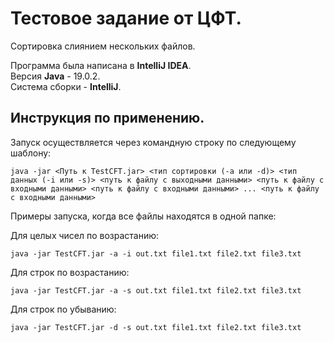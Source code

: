 # Тестовое задание от ЦФТ.

Сортировка слиянием нескольких файлов.

Программа была написана в **IntelliJ IDEA**.  
Версия **Java** - 19.0.2.  
Система сборки - **IntelliJ**.  

## Инструкция по применению.

Запуск осуществляется через командную строку по следующему шаблону:

```
java -jar <Путь к TestCFT.jar> <тип сортировки (-a или -d)> <тип данных (-i или -s)> <путь к файлу с выходными данными> <путь к файлу с входными данными> <путь к файлу с входными данными> ... <путь к файлу с входными данными>
```

Примеры запуска, когда все файлы находятся в одной папке:

Для целых чисел по возрастанию:
```
java -jar TestCFT.jar -a -i out.txt file1.txt file2.txt file3.txt
```
Для строк по возрастанию:
```
java -jar TestCFT.jar -a -s out.txt file1.txt file2.txt file3.txt
```
Для строк по убыванию:
```
java -jar TestCFT.jar -d -s out.txt file1.txt file2.txt file3.txt
```
